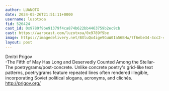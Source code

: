 ```yaml
---
author: LUANOTX
date: 2024-05-26T21:51:11+0000
username: luzotxoa
fid: 526424
cast_id: 0x9789f9be91379f4ca874b622bb4463759b2ec9cb
cast: https://warpcast.com/luzotxoa/0x9789f9be
image: https://imagedelivery.net/BXluQx4ige9GuW0Ia56BHw/7f6ebe34-4cc2-4c7a-fd1a-f66194ff8a00/original
layout: post
---
```

Dmitri Prigov  
-The Fifth of May Has Long and Deservedly Counted Among the Stellar-  
The poetrygrams/post-concrete. Unlike concrete poetry's grid-like text patterns, poetrygrams feature repeated lines often rendered illegible, incorporating Soviet political slogans, acronyms, and clichés. http://prigov.org/  

<img src='https://imagedelivery.net/BXluQx4ige9GuW0Ia56BHw/7f6ebe34-4cc2-4c7a-fd1a-f66194ff8a00/original' alt='' referrerpolicy='no-referrer'/>